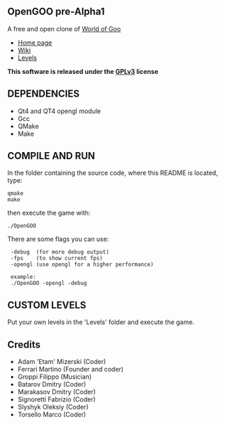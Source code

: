## OpenGOO pre-Alpha1

A free and open clone of [World of Goo](http://www.worldofgoo.com/)

* [Home page](http://mandarancio.github.com/OpenGOO/)
* [Wiki](https://github.com/Mandarancio/OpenGOO/wiki)
* [Levels](http://opengoolevels.comeze.com/)

__This software is released under the [GPLv3](http://www.gnu.org/licenses/gpl-3.0.html) license__

## DEPENDENCIES

* Qt4 and QT4 opengl module
* Gcc
* QMake
* Make

## COMPILE AND RUN

In the folder containing the source code, where this README is located, type:

    qmake
    make

then execute the game with:

    ./OpenGOO

There are some flags you can use:
  
     -debug  (for more debug output)
     -fps    (to show current fps)
     -opengl (use opengl for a higher performance)  
     
     example:
     ./OpenGOO -opengl -debug

## CUSTOM LEVELS

Put your own levels in the 'Levels' folder and execute the game.

## Credits

* Adam 'Etam' Mizerski          (Coder)
* Ferrari Martino               (Founder and coder)
* Groppi Filippo                (Musician)
* Batarov Dmitry                (Coder)
* Marakasov Dmitry              (Coder)
* Signoretti Fabrizio           (Coder)
* Slyshyk Oleksiy               (Coder)
* Torsello Marco                (Coder)
